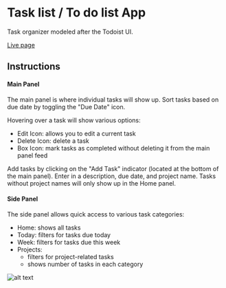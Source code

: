 # Task list / To do list App
Task organizer modeled after the Todoist UI. 

[Live page](https://YipAnthony.github.io/betterToDoList/)

## Instructions
#### Main Panel
The main panel is where individual tasks will show up. Sort tasks based on due date by toggling the "Due Date" icon.

Hovering over a task will show various options:
* Edit Icon: allows you to edit a current task
* Delete Icon: delete a task
* Box Icon: mark tasks as completed without deleting it from the main panel feed 

Add tasks by clicking on the "Add Task" indicator (located at the bottom of the main panel). Enter in a description, due date, and project name. Tasks without project names will only show up in the Home panel.  

#### Side Panel
The side panel allows quick access to various task categories:
* Home: shows all tasks
* Today: filters for tasks due today
* Week: filters for tasks due this week
* Projects: 
  * filters for project-related tasks
  * shows number of tasks in each category 

![alt text](../dist/images/app.jpg)

